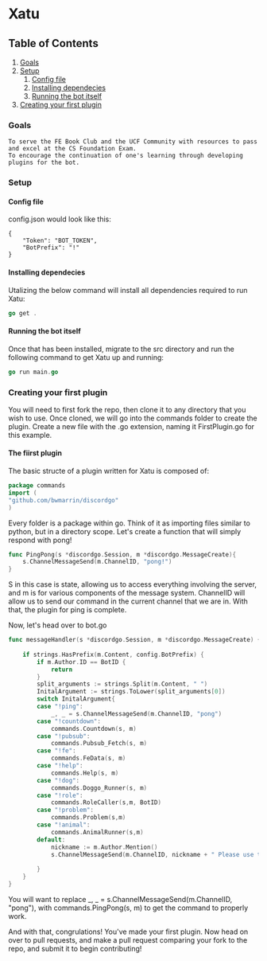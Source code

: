 # Xatu
## Table of Contents
1. [Goals](#goals)
2. [Setup](#setup)
    1. [Config file](#config-file)
    2. [Installing dependecies](#installing-dependecies)
    3. [Running the bot itself](#running-the-bot-itself)
3. [Creating your first plugin](#creating-your-first-plugin)
### Goals
    To serve the FE Book Club and the UCF Community with resources to pass and excel at the CS Foundation Exam.
    To encourage the continuation of one's learning through developing plugins for the bot.
### Setup
#### Config file
config.json would look like this:
```
{
    "Token": "BOT_TOKEN",
    "BotPrefix": "!"
}
```
#### Installing dependecies
Utalizing the below command will install all dependencies required to run Xatu:
```go
go get .
```
#### Running the bot itself
Once that has been installed, migrate to the src directory and run the following command to get Xatu up and running:
```go
go run main.go
```
### Creating your first plugin
You will need to first fork the repo, then clone it to any directory that you wish to use.
Once cloned, we will go into the commands folder to create the plugin.
Create a new file with the .go extension, naming it FirstPlugin.go for this example.
#### The fiirst plugin
The basic structe of a plugin written for Xatu is composed of:
```go
package commands
import (
"github.com/bwmarrin/discordgo"
)
```
Every folder is a package within go. Think of it as importing files similar to python, but in a directory scope.
Let's create a function that will simply respond with pong!
```go
func PingPong(s *discordgo.Session, m *discordgo.MessageCreate){
    s.ChannelMessageSend(m.ChannelID, "pong!")
}
```
S in this case is state, allowing us to access everything involving the server, and m is for various components of the message system. ChannelID will allow us to send our command in the current channel that we are in. With that, the plugin for ping is complete.

Now, let's head over to bot.go
```go
func messageHandler(s *discordgo.Session, m *discordgo.MessageCreate) {
	
	if strings.HasPrefix(m.Content, config.BotPrefix) {
		if m.Author.ID == BotID {
			return
		}
		split_arguments := strings.Split(m.Content, " ")
		InitalArgument := strings.ToLower(split_arguments[0])
		switch InitalArgument{
		case "!ping":
			_, _ = s.ChannelMessageSend(m.ChannelID, "pong")
		case "!countdown":
			commands.Countdown(s, m)
		case "!pubsub":
			commands.Pubsub_Fetch(s, m)
		case "!fe":
			commands.FeData(s, m)
		case "!help":
			commands.Help(s, m)
		case "!dog":
			commands.Doggo_Runner(s, m)
		case "!role":
			commands.RoleCaller(s,m, BotID)
		case "!problem":
			commands.Problem(s,m)
		case "!animal":
			commands.AnimalRunner(s,m)
		default:
			nickname := m.Author.Mention()
			s.ChannelMessageSend(m.ChannelID, nickname + " Please use the help command to see our current commands!")
		
		}
	}
}
```
You will want to replace _, _ = s.ChannelMessageSend(m.ChannelID, "pong"), with commands.PingPong(s, m) to get the command to properly work.

And with that, congrulations! You've made your first plugin. Now head on over to pull requests, and make a pull request comparing your fork to the repo, and submit it to begin contributing!




